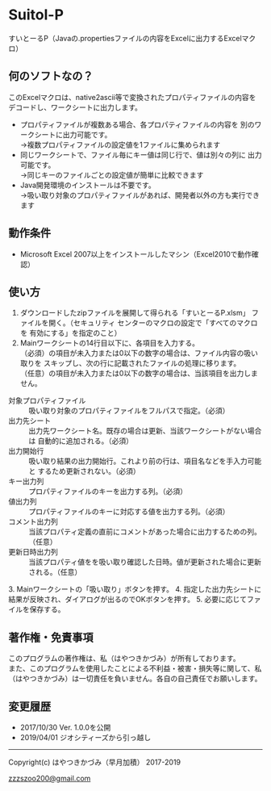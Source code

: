 # Suitol-P
すいとーるP（Javaの.propertiesファイルの内容をExcelに出力するExcelマクロ）

## 何のソフトなの？

このExcelマクロは、native2ascii等で変換されたプロパティファイルの内容を
デコードし、ワークシートに出力します。

* プロパティファイルが複数ある場合、各プロパティファイルの内容を
別のワークシートに出力可能です。        
→複数プロパティファイルの設定値を1ファイルに集められます
* 同じワークシートで、ファイル毎にキー値は同じ行で、値は別々の列に
出力可能です。        
  →同じキーのファイルごとの設定値が簡単に比較できます
* Java開発環境のインストールは不要です。        
  →吸い取り対象のプロパティファイルがあれば、開発者以外の方も実行できます

## 動作条件

* Microsoft Excel 2007以上をインストールしたマシン（Excel2010で動作確認）

## 使い方

1. ダウンロードしたzipファイルを展開して得られる「すいとーるP.xlsm」
ファイルを開く。（セキュリティ センターのマクロの設定で「すべてのマクロを
有効にする」を指定のこと）
2. Mainワークシートの14行目以下に、各項目を入力する。        
  （必須）の項目が未入力または0以下の数字の場合は、ファイル内容の吸い取りを
  スキップし、次の行に記載されたファイルの処理に移ります。        
  （任意）の項目が未入力または0以下の数字の場合は、当該項目を出力しません。
<dl>
<dt>対象プロパティファイル</dt>
<dd>吸い取り対象のプロパティファイルをフルパスで指定。（必須）</dd>
<dt>出力先シート</dt>
<dd>出力先ワークシート名。既存の場合は更新、当該ワークシートがない場合は
自動的に追加される。（必須）</dd>
<dt>出力開始行</dt>
<dd>吸い取り結果の出力開始行。これより前の行は、項目名などを手入力可能と
するため更新されない。（必須）</dd>
<dt>キー出力列</dt>
<dd>プロパティファイルのキーを出力する列。（必須）</dd>
<dt>値出力列</dt>
<dd>プロパティファイルのキーに対応する値を出力する列。（必須）</dd>
<dt>コメント出力列</dt>
<dd>当該プロパティ定義の直前にコメントがあった場合に出力するための列。
（任意）</dd>
<dt>更新日時出力列</dt>
<dd>当該プロパティ値をを吸い取り確認した日時。値が更新された場合に更新
される。（任意）</dd>
</dl>
3. Mainワークシートの「吸い取り」ボタンを押す。
4. 指定した出力先シートに結果が反映され、ダイアログが出るのでOKボタンを押す。
5. 必要に応じてファイルを保存する。

## 著作権・免責事項

このプログラムの著作権は、私（はやつきかづみ）が所有しております。        
また、このプログラムを使用したことによる不利益・被害・損失等に関して、私
（はやつきかづみ）は一切責任を負いません。各自の自己責任でお願いします。

## 変更履歴

* 2017/10/30 Ver. 1.0.0を公開
* 2019/04/01 ジオシティーズから引っ越し

--------
Copyright(c) はやつきかづみ（早月加積） 2017-2019

zzzszoo200@gmail.com